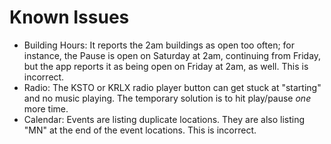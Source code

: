 # Known Issues
- Building Hours: It reports the 2am buildings as open too often; for instance, the Pause is open on Saturday at 2am, continuing from Friday, but the app reports it as being open on Friday at 2am, as well. This is incorrect.
- Radio: The KSTO or KRLX radio player button can get stuck at "starting" and no music playing. The temporary solution is to hit play/pause _one_ more time.
- Calendar: Events are listing duplicate locations. They are also listing "MN" at the end of the event locations. This is incorrect.
